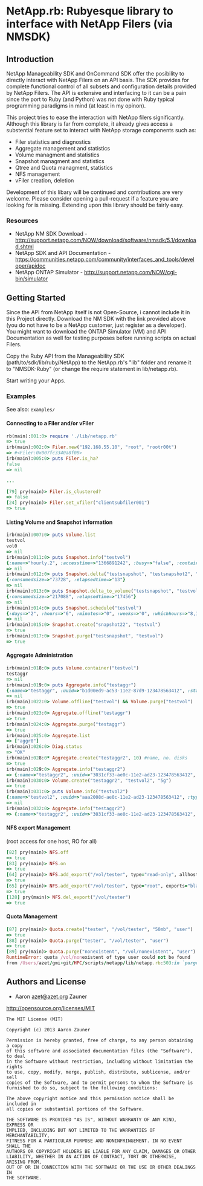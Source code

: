 # NetApp.rb: Rubyesque library to interface with NetApp Filers (via NMSDK)

## Introduction
NetApp Manageability SDK and OnCommand SDK offer the posibility to directly interact with NetApp Filers on an API basis. The SDK provides for complete functional control of all subsets and configuration details provided by NetApp Filers. The API is extensive and interfacing to it can be a pain since the port to Ruby (and Python) was not done with Ruby typical programming paradigms in mind (at least in my opinon).

This project tries to ease the interaction with NetApp filers significantly. Although this library is far from complete, it already gives access a substential feature set to interact with NetApp storage components such as:

* Filer statistics and diagnostics
* Aggregate management and statistics
* Volume managment and statistics
* Snapshot managment and statistics
* Qtree and Quota managment, statistics
* NFS management
* vFiler creation, deletion

Development of this libary will be continued and contributions are very welcome. Please consider opening a pull-request if a feature you are looking for is missing. Extending upon this library should be fairly easy.

### Resources
* NetApp NM SDK Download - http://support.netapp.com/NOW/download/software/nmsdk/5.1/download.shtml
* NetApp SDK and API Documentation - https://communities.netapp.com/community/interfaces_and_tools/developer/apidoc
* NetApp ONTAP Simulator - http://support.netapp.com/NOW/cgi-bin/simulator

## Getting Started
Since the API from NetApp itself is not Open-Source, i cannot include it in this Project directly. Download the NM SDK with the link provided above (you do not have to be a NetApp customer, just register as a developer). You might want to download the ONTAP Simulator (VM) and API Documentation as well for testing purposes before running scripts on actual Filers.

Copy the Ruby API from the Manageability SDK (path/to/sdk/lib/ruby/NetApp) to the NetApp.rb's "lib" folder and rename it to "NMSDK-Ruby" (or change the require statement in lib/netapp.rb).

Start writing your Apps.

### Examples
See also: `examples/`

#### Connecting to a Filer and/or vFiler
```Ruby
rb(main):001:0> require './lib/netapp.rb'
=> true
irb(main):002:0> Filer.new("192.168.55.10", "root", "rootr00t")
=> #<Filer:0x007fc3340a8f08>
irb(main):005:0> puts Filer.is_ha?
false
=> nil

...

[79] pry(main)> Filer.is_clustered?
=> false
[24] pry(main)> Filer.set_vfiler("clientsubfiler001")
=> true
```

#### Listing Volume and Snapshot information
````Ruby
irb(main):007:0> puts Volume.list
testvol
vol0
=> nil
irb(main):011:0> puts Snapshot.info("testvol")
{:name=>"hourly.2", :accesstime=>"1366891242", :busy=>"false", :containslunclones=>nil, :cumpercentageblockstotal=>"0", :cumpercentageblocksused=>"68", :cumtotal=>"468", :dependency=>"", :percentageblockstotal=>"0", :percentageblocksused=>"30", :total=>"96"}
=> nil
irb(main):012:0> puts Snapshot.delta("testsnapshot", "testsnapshot2", "testvol")
{:consumedsize=>"73728", :elapsedtime=>"13"}
=> nil
irb(main):013:0> puts Snapshot.delta_to_volume("testsnapshot", "testvol")
{:consumedsize=>"217088", :elapsedtime=>"17456"}
=> nil
irb(main):014:0> puts Snapshot.schedule("testvol")
{:days=>"2", :hours=>"6", :minutes=>"0", :weeks=>"0", :whichhours=>"8,12,16,20", :whichminutes=>" "}
=> nil
irb(main):015:0> Snapshot.create("snapshot22", "testvol")
=> true
irb(main):017:0> Snapshot.purge("testsnapshot", "testvol")
=> true
````

#### Aggregate Administration
```Ruby
irb(main):018:0> puts Volume.container("testvol")
testaggr
=> nil
irb(main):019:0> puts Aggregate.info("testaggr")
{:name=>"testaggr", :uuid=>"b1d00ed9-ac53-11e2-87d9-123478563412", :state=>"online", :type=>"aggr", :haslocalroot=>"false", :haspartnerroot=>"false", :checksumstatus=>"active", :isinconsistent=>"false", :sizetotal=>"6606028800", :sizeused=>"1080606720", :sizeavail=>"5525422080", :sizepercentage=>"16", :filestotal=>"31142", :filesused=>"96", :isnaplock=>"false", :snaplocktype=>nil, :mirrorstatus=>"unmirrored", :raidsize=>"16", :raidstatus=>"raid_dp", :diskcount=>"9", :volumecount=>"1", :volstripeddvcount=>nil, :volstripedmdvcount=>nil, :volumes=>["testvol"], :plexcount=>"1", :plexes=>{{:name=>"/testaggr/plex0"}=>{:isonline=>"true", :isresyncing=>"false", :resyncpercentage=>nil}}}
=> nil
irb(main):022:0> Volume.offline("testvol") && Volume.purge("testvol")
=> true
irb(main):023:0> Aggregate.offline("testaggr")
=> true
irb(main):024:0> Aggregate.purge("testaggr")
=> true
irb(main):025:0> Aggregate.list
=> ["aggr0"]
irb(main):026:0> Diag.status
=> "OK"
irb(main):028:0* Aggregate.create("testaggr2", 10) #name, no. disks
=> true
irb(main):029:0> Aggregate.info("testaggr2")
=> {:name=>"testaggr2", :uuid=>"3031cf33-ae0c-11e2-ad23-123478563412", :state=>"creating", :type=>"aggr", :haslocalroot=>"false", :haspartnerroot=>"false", :checksumstatus=>"active", :isinconsistent=>"false", :sizetotal=>"0", :sizeused=>"0", :sizeavail=>"0", :sizepercentage=>"0", :filestotal=>"18446744073709551552", :filesused=>"0", :isnaplock=>"false", :snaplocktype=>nil, :mirrorstatus=>"unmirrored", :raidsize=>"16", :raidstatus=>"raid_dp, initializing", :diskcount=>"0", :volumecount=>"0", :volstripeddvcount=>nil, :volstripedmdvcount=>nil, :volumes=>[], :plexcount=>"1", :plexes=>{{:name=>"/testaggr2/plex0"}=>{:isonline=>"false", :isresyncing=>"false", :resyncpercentage=>nil}}}
irb(main):030:0> Volume.create("testaggr2", "testvol2", "5g") 
=> true
irb(main):031:0> puts Volume.info("testvol2")
{:name=>"testvol2", :uuid=>"aaa2008d-ae0c-11e2-ad23-123478563412", :type=>"flex", :containingaggr=>"testaggr2", :sizetotal=>"5100273664", :sizeused=>"135168", :sizeavail=>"5100134400", :percentageused=>"0", :filestotal=>"155630", :filesused=>"96", :cloneparent=>nil, :clonechildren=>nil, :ischecksumenabled=>"true", :checksumstyle=>"block", :compression=>nil, :isinconsistent=>"false", :isinvalid=>"false", :isunrecoverable=>"false", :iswraparound=>nil, :issnaplock=>"false", :expirydate=>nil, :mirrorstatus=>"unmirrored", :raidsize=>"16", :raidstatus=>"raid_dp", :owningvfiler=>nil, :quotainit=>"0", :remotelocation=>nil, :reserve=>"0", :reserverequired=>"0", :reserveused=>"0", :reservedusedact=>"0", :snaplocktype=>nil, :snapshotblkreserved=>"262144", :snapshotperreserved=>"5", :spacereserveenabled=>"true", :spacereserve=>"volume", :diskcount=>"10", :plexcount=>"1", :plexes=>{{:name=>"/testaggr2/plex0"}=>{:isonline=>"true", :isresyncing=>"false", :resyncpercentage=>nil}}}
=> nil
irb(main):032:0> Aggregate.info("testaggr2")
=> {:name=>"testaggr2", :uuid=>"3031cf33-ae0c-11e2-ad23-123478563412", :state=>"online", :type=>"aggr", :haslocalroot=>"false", :haspartnerroot=>"false", :checksumstatus=>"active", :isinconsistent=>"false", :sizetotal=>"7549747200", :sizeused=>"5398806528", :sizeavail=>"2150940672", :sizepercentage=>"72", :filestotal=>"31142", :filesused=>"96", :isnaplock=>"false", :snaplocktype=>nil, :mirrorstatus=>"unmirrored", :raidsize=>"16", :raidstatus=>"raid_dp", :diskcount=>"10", :volumecount=>"1", :volstripeddvcount=>nil, :volstripedmdvcount=>nil, :volumes=>["testvol2"], :plexcount=>"1", :plexes=>{{:name=>"/testaggr2/plex0"}=>{:isonline=>"true", :isresyncing=>"false", :resyncpercentage=>nil}}}
```

#### NFS export Management
(root access for one host, RO for all)
```Ruby
[82] pry(main)> NFS.off
=> true
[83] pry(main)> NFS.on
=> true
[64] pry(main)> NFS.add_export("/vol/tester", type="read-only", allhosts=true)
=> true
[65] pry(main)> NFS.add_export("/vol/tester", type="root", exports="bla.xyz.tld")
=> true
[128] pry(main)> NFS.del_export("/vol/tester")
=> true
```

#### Quota Management
```Ruby
[87] pry(main)> Quota.create("tester", "/vol/tester", "50mb", "user")
=> true
[88] pry(main)> Quota.purge("tester", "/vol/tester", "user")
=> true
[89] pry(main)> Quota.purge("nonexistent", "/vol/nonexistent", "user")
RuntimeError: quota /vol/nonexistent of type user could not be found
from /Users/azet/gmi-git/HPC/scripts/netapp/lib/netapp.rb:503:in `purge'
```


## Authors and License
* Aaron <azet@azet.org> Zauner

http://opensource.org/licenses/MIT

    The MIT License (MIT)

    Copyright (c) 2013 Aaron Zauner

    Permission is hereby granted, free of charge, to any person obtaining a copy
    of this software and associated documentation files (the "Software"), to deal
    in the Software without restriction, including without limitation the rights
    to use, copy, modify, merge, publish, distribute, sublicense, and/or sell
    copies of the Software, and to permit persons to whom the Software is
    furnished to do so, subject to the following conditions:

    The above copyright notice and this permission notice shall be included in
    all copies or substantial portions of the Software.

    THE SOFTWARE IS PROVIDED "AS IS", WITHOUT WARRANTY OF ANY KIND, EXPRESS OR
    IMPLIED, INCLUDING BUT NOT LIMITED TO THE WARRANTIES OF MERCHANTABILITY,
    FITNESS FOR A PARTICULAR PURPOSE AND NONINFRINGEMENT. IN NO EVENT SHALL THE
    AUTHORS OR COPYRIGHT HOLDERS BE LIABLE FOR ANY CLAIM, DAMAGES OR OTHER
    LIABILITY, WHETHER IN AN ACTION OF CONTRACT, TORT OR OTHERWISE, ARISING FROM,
    OUT OF OR IN CONNECTION WITH THE SOFTWARE OR THE USE OR OTHER DEALINGS IN
    THE SOFTWARE.
